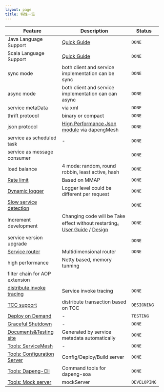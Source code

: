 ```yaml
---
layout: page
title: 特性一览
---
```

Feature|Description|Status|
---|---|---|
Java Language Support|[Quick Guide](/docs/zh/quick-start)|`DONE`|
Scala Language Support|[Quick Guide](/docs/zh/start-dapeng-scala-implement)|`DONE`|
sync mode | both client and service implementation can be sync |`DONE`|
async mode| both client and service implementation can can async |`DONE` |
service metaData| via xml |`DONE`|
thrift protocol | binary or compact | `DONE` |
json protocol | [Hign Performance Json module](https://github.com/dapeng-soa/dapeng-soa/wiki/dapeng-json-design) via dapengMesh | `DONE`
service as scheduled task|-|`DONE`|
service as message consumer| | `DONE` |
load balance | 4 mode: random, round robbin, least active, hash | `DONE`
[Rate limit](https://github.com/dapeng-soa/dapeng-soa/wiki/DapengFreqControl)|Based on MMAP|`DONE`|
[Dynamic logger]()|Logger level could be different per request|`DONE`|
[Slow service detection]()||`DONE`|
Increment development|Changing code will be Take effect without restarting。[User Guide](https://github.com/dapeng-soa/dapeng-soa/wiki/Incremental-development%EF%BC%88Instructions%EF%BC%89) / [Design](https://github.com/dapeng-soa/dapeng-soa/wiki/Incremental-development%EF%BC%88Implementation%EF%BC%89)|`DONE`|
service version upgrade | | `DONE`|
[Service router](https://github.com/dapeng-soa/dapeng-soa/wiki/Dapeng-Service-Route%EF%BC%88%E6%9C%8D%E5%8A%A1%E8%B7%AF%E7%94%B1%E6%96%B9%E6%A1%88%EF%BC%89)|Multidimensional router|`DONE`|
high performance | Netty based, memory tunning | |
filter chain for AOP extension | | |
[distribute invoke tracing](https://github.com/dapeng-soa/dapeng-soa/wiki/Logger-Enhance)|Service invoke tracing|`DONE`|
[TCC support](https://github.com/dapeng-soa/dapeng-soa/wiki/TCC-support)|distribute transaction based on TCC|`DESIGNING`|
[Deploy on Demand](https://github.com/dapeng-soa/dapeng-soa/wiki/Deploy-on-Demand)|-|`TESTING`|
[Graceful Shutdown](https://github.com/dapeng-soa/dapeng-soa/wiki/Graceful-Shutdown)|-|`DONE`|
[Documents&Testing site](https://github.com/dapeng-soa/dapeng-soa/wiki/OnLine-Documents)|Generated by service metadata automatically|`DONE`|
[Tools: ServiceMesh](https://github.com/dapeng-soa/dapeng-soa/wiki/Service-Mesh)|-|`DONE`|
[Tools: Configuration Server](https://github.com/dapeng-soa/dapeng-soa/wiki/Config-Server)|Config/Deploy/Build server|`DONE`|
[Tools: Dapeng-Cli](https://github.com/dapeng-soa/dapeng-soa/wiki/Command-Tools)|Command tools for dapeng-soa|`DONE`|
[Tools: Mock server](https://github.com/dapeng-soa/dapeng-soa/wiki/Mock-Server)|mockServer|`DEVELOPING`|
